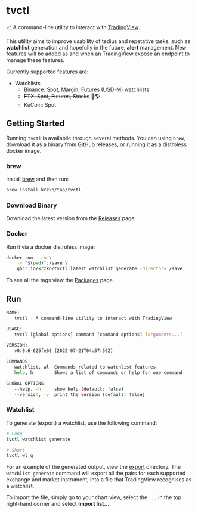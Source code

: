 # tvctl

📈 A command-line utility to interact with [TradingView](https://www.tradingview.com).

This utility aims to improve usability of tedius and repetative tasks, such as **watchlist** generation and hopefully in the future, **alert** management. New features will be added as and when an TradingView expose an endpoint to manage these features.

Currently supported features are:

* Watchlists
  * Binance: Spot, Margin, Futures (USD-M) watchlists
  * ~~FTX: Spot, Futures, Stocks~~ 🤡🌎
  * KuCoin: Spot

## Getting Started

Running `tvctl` is availabile through several methods. You can using `brew`, download it as a binary from GitHub releases, or running it as a distroless docker image.

### brew

Install [brew](https://brew.sh/) and then run:

```sh
brew install krzko/tap/tvctl
```

### Download Binary

Download the latest version from the [Releases](https://github.com/krzko/tvctl/releases) page.

### Docker

Run it via a docker distroless image:

```sh
docker run --rm \
    -v "$(pwd)":/save \
    ghcr.io/krzko/tvctl:latest watchlist generate -directory /save
```

To see all the tags view the [Packages](https://github.com/krzko/tvctl/pkgs/container/tvctl) page.

## Run

```sh
NAME:
   tvctl - A command-line utility to interact with TradingView

USAGE:
   tvctl [global options] command [command options] [arguments...]

VERSION:
   v0.0.6-625fe68 (2022-07-21T04:57:56Z)

COMMANDS:
   watchlist, wl  Commands related to watchlist features
   help, h        Shows a list of commands or help for one command

GLOBAL OPTIONS:
   --help, -h     show help (default: false)
   --version, -v  print the version (default: false)
```

### Watchlist

To generate (export) a watchlist, use the following command:

```sh
# Long
tvctl watchlist generate

# Short
tvctl wl g
```

For an example of the generated output, view the [export](https://github.com/krzko/tvctl/tree/main/export) directory. The `watchlist generate` command will export all the pairs for each supported exchange and market instrument, into a file that TradingView recognises as a watchlist.

To import the file, simply go to your chart view, select the `...` in the top right-hand corner and select **Import list...**.


